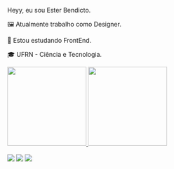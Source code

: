Heyy, eu sou Ester Bendicto.

🖼️ Atualmente trabalho como Designer.

📓 Estou estudando FrontEnd.

🎓 UFRN - Ciência e Tecnologia.

<div>
  <a href="https://beacons.ai/rafaballerini">
  <img height="180em" src="https://github-readme-stats.vercel.app/api?username=bendictoesterr&show_icons=true&theme=radical&include_allcommits=true&count_private=true"/>
   <img height="180em" src="https://github-readme-stats.vercel.app/api/top-langs/?username=bendictoesterr&layout=compact&langs_count=16&theme=radical"/>
</div>

<br/>
  
<div> 
  <a href="https://instagram.com/bendicto_esterr/" target="_blank"><img src="https://img.shields.io/badge/-Instagram-%23E4405F?style=for-the-badge&logo=instagram&logoColor=white" target="_blank"></a>
  <a href = "mailto:esterbendicto@gmail.com"><img src="https://img.shields.io/badge/-Gmail-%23333?style=for-the-badge&logo=gmail&logoColor=white" target="_blank"></a>
  <a href="https://www.linkedin.com/in/ester-bendicto-3a6ab7213/" target="_blank"><img src="https://img.shields.io/badge/-LinkedIn-%230077B5?style=for-the-badge&logo=linkedin&logoColor=white" target="_blank"></a>
</div>
